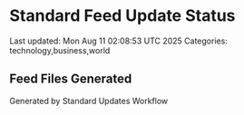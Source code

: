 # Standard Feed Update Status
Last updated: Mon Aug 11 02:08:53 UTC 2025
Categories: technology,business,world

## Feed Files Generated

Generated by Standard Updates Workflow
